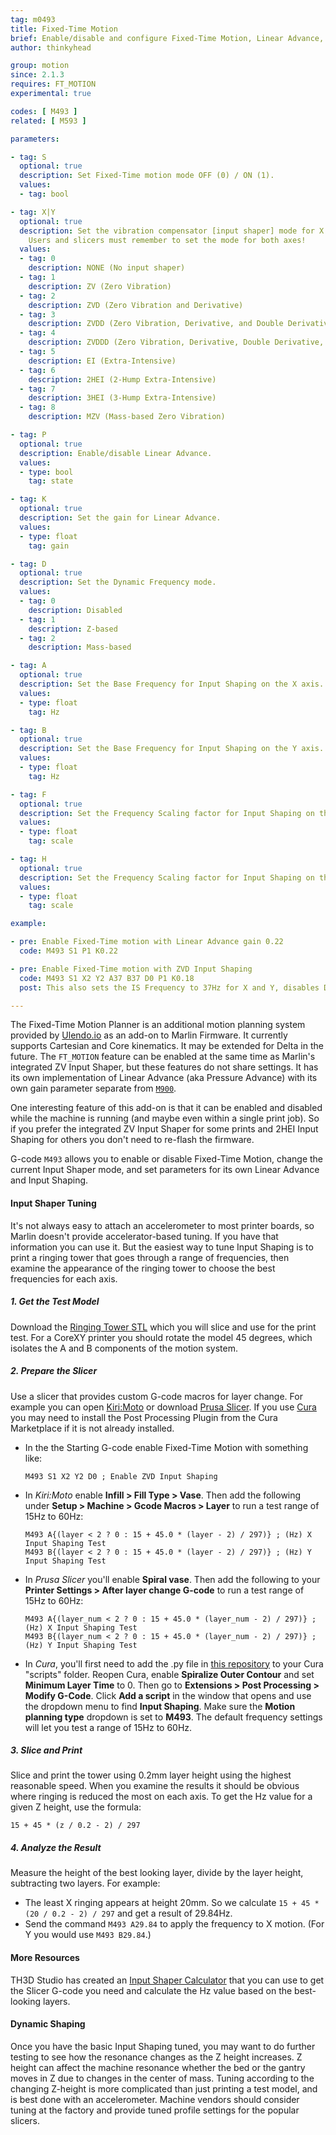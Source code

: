 ```yaml
---
tag: m0493
title: Fixed-Time Motion
brief: Enable/disable and configure Fixed-Time Motion, Linear Advance, and Input Shaping
author: thinkyhead

group: motion
since: 2.1.3
requires: FT_MOTION
experimental: true

codes: [ M493 ]
related: [ M593 ]

parameters:

- tag: S
  optional: true
  description: Set Fixed-Time motion mode OFF (0) / ON (1).
  values:
  - tag: bool

- tag: X|Y
  optional: true
  description: Set the vibration compensator [input shaper] mode for X / Y axis. Note.
    Users and slicers must remember to set the mode for both axes!
  values:
  - tag: 0
    description: NONE (No input shaper)
  - tag: 1
    description: ZV (Zero Vibration)
  - tag: 2
    description: ZVD (Zero Vibration and Derivative)
  - tag: 3
    description: ZVDD (Zero Vibration, Derivative, and Double Derivative)
  - tag: 4
    description: ZVDDD (Zero Vibration, Derivative, Double Derivative, and Triple Derivative)
  - tag: 5
    description: EI (Extra-Intensive)
  - tag: 6
    description: 2HEI (2-Hump Extra-Intensive)
  - tag: 7
    description: 3HEI (3-Hump Extra-Intensive)
  - tag: 8
    description: MZV (Mass-based Zero Vibration)

- tag: P
  optional: true
  description: Enable/disable Linear Advance.
  values:
  - type: bool
    tag: state

- tag: K
  optional: true
  description: Set the gain for Linear Advance.
  values:
  - type: float
    tag: gain

- tag: D
  optional: true
  description: Set the Dynamic Frequency mode.
  values:
  - tag: 0
    description: Disabled
  - tag: 1
    description: Z-based
  - tag: 2
    description: Mass-based

- tag: A
  optional: true
  description: Set the Base Frequency for Input Shaping on the X axis.
  values:
  - type: float
    tag: Hz

- tag: B
  optional: true
  description: Set the Base Frequency for Input Shaping on the Y axis.
  values:
  - type: float
    tag: Hz

- tag: F
  optional: true
  description: Set the Frequency Scaling factor for Input Shaping on the X axis.
  values:
  - type: float
    tag: scale

- tag: H
  optional: true
  description: Set the Frequency Scaling factor for Input Shaping on the Y axis.
  values:
  - type: float
    tag: scale

example:

- pre: Enable Fixed-Time motion with Linear Advance gain 0.22
  code: M493 S1 P1 K0.22

- pre: Enable Fixed-Time motion with ZVD Input Shaping
  code: M493 S1 X2 Y2 A37 B37 D0 P1 K0.18
  post: This also sets the IS Frequency to 37Hz for X and Y, disables Dynamic Frequency mode, and enables Linear Advance with a gain of 0.18.

---
```

The Fixed-Time Motion Planner is an additional motion planning system provided by [Ulendo.io](//www.ulendo.io/) as an add-on to Marlin Firmware. It currently supports Cartesian and Core kinematics. It may be extended for Delta in the future. The `FT_MOTION` feature can be enabled at the same time as Marlin's integrated ZV Input Shaper, but these features do not share settings. It has its own implementation of Linear Advance (aka Pressure Advance) with its own gain parameter separate from [`M900`](/docs/gcode/M900.html).

One interesting feature of this add-on is that it can be enabled and disabled while the machine is running (and maybe even within a single print job). So if you prefer the integrated ZV Input Shaper for some prints and 2HEI Input Shaping for others you don't need to re-flash the firmware.

G-code `M493` allows you to enable or disable Fixed-Time Motion, change the current Input Shaper mode, and set parameters for its own Linear Advance and Input Shaping.

#### Input Shaper Tuning
It's not always easy to attach an accelerometer to most printer boards, so Marlin doesn't provide accelerator-based tuning. If you have that information you can use it. But the easiest way to tune Input Shaping is to print a ringing tower that goes through a range of frequencies, then examine the appearance of the ringing tower to choose the best frequencies for each axis.

##### 1. Get the Test Model
Download the [Ringing Tower STL](/assets/stl/ringing_tower.stl) which you will slice and use for the print test. For a CoreXY printer you should rotate the model 45 degrees, which isolates the A and B components of the motion system.

##### 2. Prepare the Slicer
Use a slicer that provides custom G-code macros for layer change. For example you can open [Kiri:Moto](//grid.space/kiri/) or download [Prusa Slicer](//www.prusa3d.com/page/prusaslicer_424). If you use [Cura](//ultimaker.com/software/ultimaker-cura) you may need to install the Post Processing Plugin from the Cura Marketplace if it is not already installed.

- In the the Starting G-code enable Fixed-Time Motion with something like:
  ```
  M493 S1 X2 Y2 D0 ; Enable ZVD Input Shaping
  ```

- In *Kiri:Moto* enable **Infill > Fill Type > Vase**. Then add the following under **Setup > Machine > Gcode Macros > Layer** to run a test range of 15Hz to 60Hz:

  ```
  M493 A{(layer < 2 ? 0 : 15 + 45.0 * (layer - 2) / 297)} ; (Hz) X Input Shaping Test
  M493 B{(layer < 2 ? 0 : 15 + 45.0 * (layer - 2) / 297)} ; (Hz) Y Input Shaping Test
  ```

- In *Prusa Slicer* you'll enable **Spiral vase**. Then add the following to your **Printer Settings > After layer change G-code** to run a test range of 15Hz to 60Hz:

  ```
  M493 A{(layer_num < 2 ? 0 : 15 + 45.0 * (layer_num - 2) / 297)} ; (Hz) X Input Shaping Test
  M493 B{(layer_num < 2 ? 0 : 15 + 45.0 * (layer_num - 2) / 297)} ; (Hz) Y Input Shaping Test
  ```

- In *Cura*, you'll first need to add the .py file in [this repository](//www.github.com/dsdanielko/cura-ringing-tower-script/) to your Cura "scripts" folder. Reopen Cura, enable **Spiralize Outer Contour** and set **Minimum Layer Time** to 0. Then go to **Extensions > Post Processing > Modify G-Code**. Click **Add a script** in the window that opens and use the dropdown menu to find **Input Shaping**. Make sure the **Motion planning type** dropdown is set to **M493**. The default frequency settings will let you test a range of 15Hz to 60Hz.

##### 3. Slice and Print
Slice and print the tower using 0.2mm layer height using the highest reasonable speed. When you examine the results it should be obvious where ringing is reduced the most on each axis. To get the Hz value for a given Z height, use the formula:

```
15 + 45 * (z / 0.2 - 2) / 297
```

##### 4. Analyze the Result
Measure the height of the best looking layer, divide by the layer height, subtracting two layers. For example:
- The least X ringing appears at height 20mm. So we calculate `15 + 45 * (20 / 0.2 - 2) / 297` and get a result of 29.84Hz.
- Send the command `M493 A29.84` to apply the frequency to X motion. (For Y you would use `M493 B29.84`.)

#### More Resources
TH3D Studio has created an [Input Shaper Calculator](//www.th3dstudio.com/marlin-input-shaping-calculator/) that you can use to get the Slicer G-code you need and calculate the Hz value based on the best-looking layers.

#### Dynamic Shaping
Once you have the basic Input Shaping tuned, you may want to do further testing to see how the resonance changes as the Z height increases. Z height can affect the machine resonance whether the bed or the gantry moves in Z due to changes in the center of mass. Tuning according to the changing Z-height is more complicated than just printing a test model, and is best done with an accelerometer. Machine vendors should consider tuning at the factory and provide tuned profile settings for the popular slicers.
